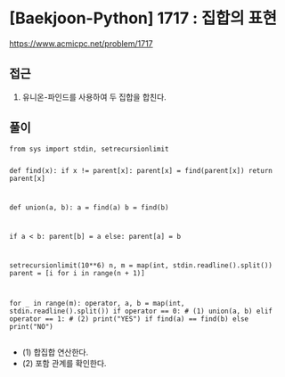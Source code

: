[Baekjoon-Python] 1717 : 집합의 표현
=
<p><a href="https://www.acmicpc.net/problem/1717">https://www.acmicpc.net/problem/1717</a></p>
<h2>접근</h2>
<ol>
<li>유니온-파인드를 사용하여 두 집합을 합친다.</li>
</ol>
<h2>풀이</h2>
<pre><code class="python">from sys import stdin, setrecursionlimit


def find(x):
 if x != parent[x]:
 parent[x] = find(parent[x])
 return parent[x]


def union(a, b):
 a = find(a)
 b = find(b)

 if a < b:
 parent[b] = a
 else:
 parent[a] = b


setrecursionlimit(10\*\*6)
n, m = map(int, stdin.readline().split())
parent = [i for i in range(n + 1)]

for \_ in range(m):
 operator, a, b = map(int, stdin.readline().split())
 if operator == 0: # (1)
 union(a, b)
 elif operator == 1: # (2)
 print("YES") if find(a) == find(b) else print("NO")</code></pre>
<ul>
<li>(1) 합집합 연산한다.</li>
<li>(2) 포함 관계를 확인한다.</li>
</ul>